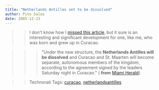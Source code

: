 ```yaml
---
title: "Netherlands Antilles set to be dissolved"
author: Pito Salas
date: 2005-12-23
---
```



>>

>> I don't know how I [missed this
article](<http://www.miami.com/mld/miamiherald/news/13271891.htm>), but it
sure is an interesting and significant development for one, like me, who was
born and grew up in Curacao.

>>

>>> "Under the new structure, the **Netherlands Antilles will be dissolved**
and Curacao and St. Maarten will become separate, autonomous members of the
kingdom, according to the agreement signed by the leaders Saturday night in
Curacao." ( **from** [Miami
Herald](<http://www.miami.com/mld/miamiherald/news/13271891.htm>))

>>

>> Technorati Tags: [curacao](<http://www.technorati.com/tag/curacao>),
[netherlandsantilles](<http://www.technorati.com/tag/netherlandsantilles>)


